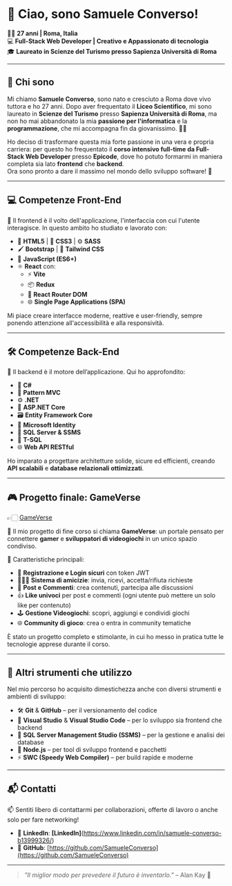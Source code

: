 # 👋 Ciao, sono **Samuele Converso**!

🙋🏻 **27 anni | Roma, Italia**  
💻 **Full-Stack Web Developer | Creativo e Appassionato di tecnologia**  
🎓 **Laureato in Scienze del Turismo presso Sapienza Università di Roma**    

---

## 📜 Chi sono

Mi chiamo **Samuele Converso**, sono nato e cresciuto a Roma dove vivo tuttora e ho 27 anni. Dopo aver frequentato il **Liceo Scientifico**, mi sono laureato in **Scienze del Turismo** presso **Sapienza Università di Roma**, ma non ho mai abbandonato la mia **passione per l'informatica** e la **programmazione**, che mi accompagna fin da giovanissimo. 🧠💡

Ho deciso di trasformare questa mia forte passione in una vera e propria carriera: per questo ho frequentato il **corso intensivo full-time da Full-Stack Web Developer** presso **Epicode**, dove ho potuto formarmi in maniera completa sia lato **frontend** che **backend**.  
Ora sono pronto a dare il massimo nel mondo dello sviluppo software! 🚀

---

## 💻 Competenze Front-End

🎨 Il frontend è il volto dell'applicazione, l'interfaccia con cui l'utente interagisce. In questo ambito ho studiato e lavorato con:

- 🧱 **HTML5** | 🎨 **CSS3** | ⚙️ **SASS**
- 🖌️ **Bootstrap** | 🎨 **Tailwind CSS**
- 📜 **JavaScript (ES6+)**
- ⚛️ **React** con:
  - ⚡ **Vite**
  - 📦 **Redux**
  - 🧭 **React Router DOM**
  - 🌐 **Single Page Applications (SPA)**

Mi piace creare interfacce moderne, reattive e user-friendly, sempre ponendo attenzione all'accessibilità e alla responsività.

---

## 🛠️ Competenze Back-End

🔧 Il backend è il motore dell’applicazione. Qui ho approfondito:

- 🧠 **C#**  
- 🧱 **Pattern MVC**  
- ⚙️ **.NET**  
- 🔧 **ASP.NET Core**  
- 🗃️ **Entity Framework Core**  
- 🔐 **Microsoft Identity**
- 💽 **SQL Server & SSMS**
- 🧾 **T-SQL**
- 🌐 **Web API RESTful**

Ho imparato a progettare architetture solide, sicure ed efficienti, creando **API scalabili** e **database relazionali ottimizzati**.

---

## 🎮 Progetto finale: GameVerse  

👉🏻 [GameVerse](https://github.com/SamueleConverso/capstone-project)  

🚀 Il mio progetto di fine corso si chiama **GameVerse**: un portale pensato per connettere **gamer** e **sviluppatori di videogiochi** in un unico spazio condiviso.

🧩 Caratteristiche principali:  

- 👤 **Registrazione e Login sicuri** con token JWT
- 🧑‍🤝‍🧑 **Sistema di amicizie**: invia, ricevi, accetta/rifiuta richieste
- 🧵 **Post e Commenti**: crea contenuti, partecipa alle discussioni
- 👍 **Like univoci** per post e commenti (ogni utente può mettere un solo like per contenuto)
- 🕹️ **Gestione Videogiochi**: scopri, aggiungi e condividi giochi
- 🌐 **Community di gioco**: crea o entra in community tematiche  

È stato un progetto completo e stimolante, in cui ho messo in pratica tutte le tecnologie apprese durante il corso.

---

## 🧰 Altri strumenti che utilizzo

Nel mio percorso ho acquisito dimestichezza anche con diversi strumenti e ambienti di sviluppo:

- 🛠️ **Git** & **GitHub** – per il versionamento del codice
- 🧩 **Visual Studio** & **Visual Studio Code** – per lo sviluppo sia frontend che backend
- 🧮 **SQL Server Management Studio (SSMS)** – per la gestione e analisi dei database
- 🌳 **Node.js** – per tool di sviluppo frontend e pacchetti
- ⚡ **SWC (Speedy Web Compiler)** – per build rapide e moderne

---

## 📬 Contatti

📫 Sentiti libero di contattarmi per collaborazioni, offerte di lavoro o anche solo per fare networking!

- 💼 **LinkedIn**: **[LinkedIn]**(https://www.linkedin.com/in/samuele-converso-b13999326/)
- 🐙 **GitHub**: [https://github.com/SamueleConverso](https://github.com/SamueleConverso)

---

> _"Il miglior modo per prevedere il futuro è inventarlo."_ – Alan Kay 🚀
